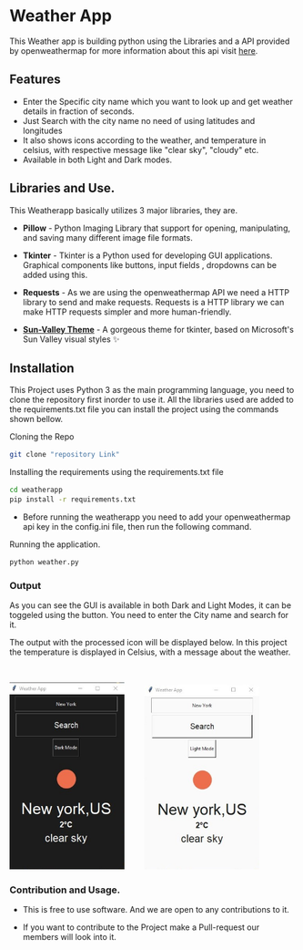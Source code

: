 # Weather App

This Weather app is building python using the Libraries and a API provided by openweathermap for more information about this api visit [here]("https://openweathermap.org/api").

## Features

-  Enter the Specific city name which you want to look up and get weather details in fraction of seconds.
-  Just Search with the city name no need of using latitudes and longitudes
-  It also shows icons according to the weather, and temperature in celsius, with respective message like "clear sky", "cloudy" etc.
-  Available in both Light and Dark modes.

## Libraries and Use.

This Weatherapp basically utilizes 3 major libraries, they are.

-  **Pillow** - Python Imaging Library that support for opening, manipulating, and saving many different image file formats.

-  **Tkinter** - Tkinter is a Python used for developing GUI applications. Graphical components like buttons, input fields , dropdowns can be added using this.

-  **Requests** - As we are using the openweathermap API we need a HTTP library to send and make requests. Requests is a HTTP library we can make HTTP requests simpler and more human-friendly.
- [**Sun-Valley Theme**](https://github.com/rdbende/Sun-Valley-ttk-theme) - A gorgeous theme for tkinter, based on Microsoft's Sun Valley visual styles ✨



## Installation

This Project uses Python 3 as the main programming language, you need to clone the repository first inorder to use it. All the libraries used are added to the requirements.txt file you can install the project using the commands shown bellow.

Cloning the Repo

```sh
git clone "repository Link"
```

Installing the requirements using the requirements.txt file

```sh
cd weatherapp
pip install -r requirements.txt
```

-  Before running the weatherapp you need to add your openweathermap api key in the config.ini file, then run the following command.

Running the application.

```sh
python weather.py
```

### Output

As you can see the GUI is available in both Dark and Light Modes, it can be toggeled using the button. You need to enter the City name and search for it.

The output with the processed icon will be displayed below. In this project the temperature is displayed in Celsius, with a message about the weather.

&nbsp;

<p float="left">
<img src="/images/dark_output.jpg"  width="40%">
&nbsp; &nbsp; &nbsp; &nbsp;
<img src="/images/light_output.jpg"  width="40%">
</p>

### Contribution and Usage.

-  This is free to use software. And we are open to any contributions to it.

-  If you want to contribute to the Project make a Pull-request our members will look into it.
